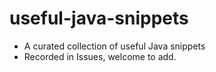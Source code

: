 # useful-java-snippets
- A curated collection of useful Java snippets 
- Recorded in Issues,  welcome to add.
